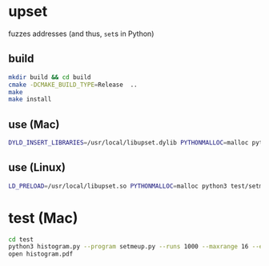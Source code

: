 # upset

fuzzes addresses (and thus, `set`s in Python)

## build

```bash
mkdir build && cd build
cmake -DCMAKE_BUILD_TYPE=Release  ..
make
make install
```

## use (Mac)

```bash
DYLD_INSERT_LIBRARIES=/usr/local/libupset.dylib PYTHONMALLOC=malloc python3 test/setmeup.py
```

## use (Linux)

```bash
LD_PRELOAD=/usr/local/libupset.so PYTHONMALLOC=malloc python3 test/setmeup.py
```

# test (Mac)

```bash
cd test
python3 histogram.py --program setmeup.py --runs 1000 --maxrange 16 --environment="DYLD_INSERT_LIBRARIES=$PWD/../build/libupset.dylib PYTHONMALLOC=malloc"
open histogram.pdf
```

